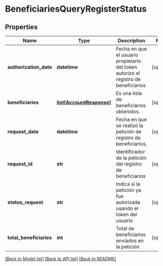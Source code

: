 # BeneficiariesQueryRegisterStatus

## Properties
Name | Type | Description | Notes
------------ | ------------- | ------------- | -------------
**authorization_date** | **datetime** | Fecha en que el usuario propietario del token autorizo el registro de beneficiarios | [optional] 
**beneficiaries** | [**list[AccountResponse]**](AccountResponse.md) | Es una lista de beneficiarios obtenidos. | [optional] 
**request_date** | **datetime** | Fecha en que se realizó la petición de registro de beneficiarios,  | [optional] 
**request_id** | **str** | Identificador de la petición del registro de beneficiarios | [optional] 
**status_request** | **str** | Indica sí la petición ya fue autorizada usando el token del usuario | [optional] 
**total_beneficiaries** | **int** | Total de beneficiarios enviados en la petición | [optional] 

[[Back to Model list]](../README.md#documentation-for-models) [[Back to API list]](../README.md#documentation-for-api-endpoints) [[Back to README]](../README.md)

